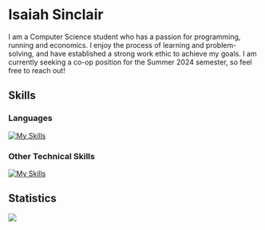 # Isaiah Sinclair
I am a Computer Science student who has a passion for programming, running and economics. I enjoy the process of learning and problem-solving, and have established a strong work ethic to achieve my goals. I am currently seeking a co-op position for the Summer 2024 semester, so feel free to reach out!
## Skills
### Languages
[![My Skills](https://skillicons.dev/icons?i=java,python,c,r,html,css,javascript,&theme=light)](https://skillicons.dev)
### Other Technical Skills
[![My Skills](https://skillicons.dev/icons?i=react,spring,docker,kubernetes,sqlite,selenium,git,github,linux&theme=light)](https://skillicons.dev)
## Statistics
![](https://github-readme-streak-stats.herokuapp.com/?user=isss11&theme=radical&hide_border=false)<br/>
